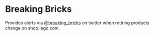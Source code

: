 Breaking Bricks
===============

Provides alerts via [@breaking_bricks](http://twitter.com/breaking_bricks/) on twitter when retiring products change on shop.lego.com.
